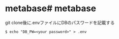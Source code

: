 # metabase# metabase

git clone後に.envファイルにDBのパスワードを記載する

```
$ echo "DB_PW=<your password>" > .env
```
